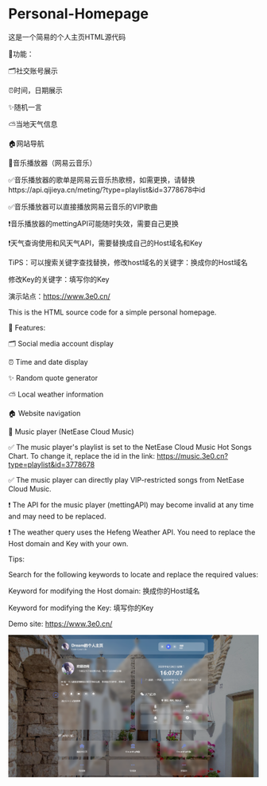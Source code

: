# Personal-Homepage
这是一个简易的个人主页HTML源代码

🔧功能：

🗂️社交账号展示

⏰时间，日期展示

✨随机一言

⛅当地天气信息

🏠网站导航

🎵音乐播放器（网易云音乐）

✅音乐播放器的歌单是网易云音乐热歌榜，如需更换，请替换https://api.qijieya.cn/meting/?type=playlist&id=3778678中id

✅音乐播放器可以直接播放网易云音乐的VIP歌曲

❗音乐播放器的mettingAPI可能随时失效，需要自己更换

❗天气查询使用和风天气API，需要替换成自己的Host域名和Key

TiPS：可以搜索关键字查找替换，修改host域名的关键字：换成你的Host域名

修改Key的关键字：填写你的Key

演示站点：https://www.3e0.cn/

This is the HTML source code for a simple personal homepage.

🔧 Features:

🗂️ Social media account display

⏰ Time and date display

✨ Random quote generator

⛅ Local weather information

🏠 Website navigation

🎵 Music player (NetEase Cloud Music)

✅ The music player's playlist is set to the NetEase Cloud Music Hot Songs Chart. To change it, replace the id in the link:
https://music.3e0.cn?type=playlist&id=3778678

✅ The music player can directly play VIP-restricted songs from NetEase Cloud Music.

❗ The API for the music player (mettingAPI) may become invalid at any time and may need to be replaced.

❗ The weather query uses the Hefeng Weather API. You need to replace the Host domain and Key with your own.

Tips:

Search for the following keywords to locate and replace the required values:

Keyword for modifying the Host domain: 换成你的Host域名

Keyword for modifying the Key: 填写你的Key

Demo site: https://www.3e0.cn/

![演示](/demo/img/8954d0dc-31f6-4b47-8670-516829d00322.png)
